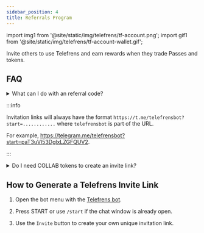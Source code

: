 ```yaml
---
sidebar_position: 4
title: Referrals Program
---
```


import img1 from '@site/static/img/telefrens/tf-account.png';
import gif1 from '@site/static/img/telefrens/tf-account-wallet.gif';

Invite others to use Telefrens and earn rewards when they trade Passes and tokens.

## FAQ

<details> <summary> What can I do with an referral code? </summary>

When a new user signs up with Telefrens and creates their first Pass, you earn Telefrens rewards points according to [the points formula](../intro#points-formula).

</details>

:::info

Invitation links will always have the format `https://t.me/telefrensbot?start=............` where `telefrensbot` is part of the URL.

For example, https://telegram.me/telefrensbot?start=paT3uVl53DglxLZGFQUV2.

:::

<details> <summary> Do I need COLLAB tokens to create an invite link? </summary>

No. Anyone can create a Telefrens invite link.

</details>

## How to Generate a Telefrens Invite Link

1. Open the bot menu with the [Telefrens bot](https://telegram.me/telefrensbot?start=paT3uVl53DglxLZGFQUV2).

2. Press START or use `/start` if the chat window is already open.

3. Use the `Invite` button to create your own unique invitation link.
